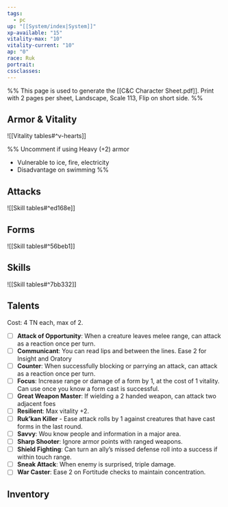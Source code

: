 ```yaml
---
tags:
  - pc
up: "[[System/index|System]]"
xp-available: "15"
vitality-max: "10"
vitality-current: "10"
ap: "0"
race: Ruk
portrait: 
cssclasses:
---
```

%% This page is used to generate the [[C&C Character Sheet.pdf]]. Print with 2 pages per sheet, Landscape, Scale 113, Flip on short side. %% 

## Armor & Vitality

![[Vitality tables#^v-hearts]]

%%
Uncomment if using Heavy (+2) armor 
- Vulnerable to ice, fire, electricity
- Disadvantage on swimming
%%

## Attacks

![[Skill tables#^ed168e]] 

## Forms

![[Skill tables#^56beb1]] 

## Skills

![[Skill tables#^7bb332]]


## Talents

Cost: 4 TN each, max of 2. 

- [ ] **Attack of Opportunity**: When a creature leaves melee range, can attack as a reaction once per turn.
- [ ] **Communicant**: You can read lips and between the lines. Ease 2 for Insight and Oratory
- [ ] **Counter**: When successfully blocking or parrying an attack, can attack as a reaction once per turn.
- [ ] **Focus**: Increase range or damage of a form by 1, at the cost of 1 vitality. Can use once you know a form cast is successful.
- [ ] **Great Weapon Master**: If wielding a 2 handed weapon, can attack two adjacent foes
- [ ] **Resilient**: Max vitality +2.
- [ ] **Ruk’kan Killer** - Ease attack rolls by 1 against creatures that have cast forms in the last round.
- [ ] **Savvy**: Wou know people and information in a major area.
- [ ] **Sharp Shooter**: Ignore armor points with ranged weapons. 
- [ ] **Shield Fighting**: Can turn an ally’s missed defense roll into a success if within touch range.
- [ ] **Sneak Attack**: When enemy is surprised, triple damage.
- [ ] **War Caster**: Ease 2 on Fortitude checks to maintain concentration. 

## Inventory

